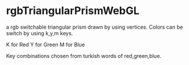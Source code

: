 # rgbTriangularPrismWebGL
a rgb switchable triangular prism drawn by using vertices.
Colors can be switch by using k,y,m keys.

K for Red
Y for Green
M for Blue 

Key combinations chosen from turkish words of red,green,blue.
